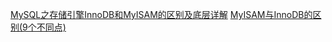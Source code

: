 [MySQL之存储引擎InnoDB和MyISAM的区别及底层详解](https://www.jianshu.com/p/92ba79cbc6a3)
[MyISAM与InnoDB的区别(9个不同点)](https://blog.csdn.net/qq_35642036/article/details/82820178)